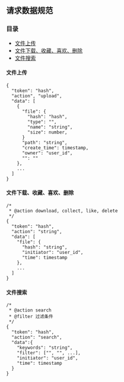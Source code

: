 ## 请求数据规范

### 目录
- [文件上传](#文件上传)
- [文件下载、收藏、喜欢、删除](#文件下载收藏喜欢删除)
- [文件搜索](#文件搜索)
#### 文件上传
```
{
  "token": "hash",
  "action", "upload",
  "data": [
    {
      "file": {
        "hash": "hash",
        "type": "",
        "name": "string",
        "size": number,
      }
      "path": "string",
      "create_time": timestamp,
      "owner": "user_id",
      "": ""
    },
    ...
  ]
}
```

#### 文件下载、收藏、喜欢、删除
```
/* 
 * @action download, collect, like, delete
 */
{
  "token": "hash",
  "action": "string",
  "data": [
    "file": {
      "hash": "string",
      "initiator": "user_id",
      "time": timestamp
    },
    ...
  ]
}
```

#### 文件搜索
```
/* 
 * @action search
 * @filter 过滤条件
 */
{
  "token": "hash",
  "action": "search",
  "data":{
    "keywords": "string",
    "filter": ["", "", ...],
    "initiator": "user_id",
    "time": timestamp
  }
}
```
